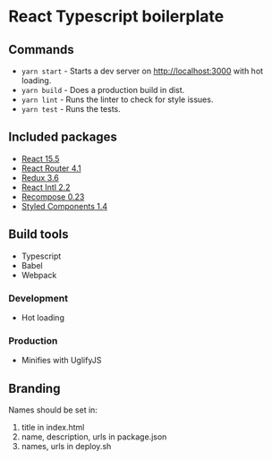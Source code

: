 # React Typescript boilerplate

## Commands
- `yarn start` - Starts a dev server on <http://localhost:3000> with hot loading.
- `yarn build` - Does a production build in dist.
- `yarn lint` - Runs the linter to check for style issues.
- `yarn test` - Runs the tests.

## Included packages
- [React 15.5](https://github.com/facebook/react)
- [React Router 4.1](https://github.com/ReactTraining/react-router)
- [Redux 3.6](https://github.com/reactjs/redux)
- [React Intl 2.2](https://github.com/yahoo/react-intl)
- [Recompose 0.23](https://github.com/acdlite/recompose)
- [Styled Components 1.4](https://github.com/styled-components/styled-components)

## Build tools
- Typescript
- Babel
- Webpack

### Development
- Hot loading

### Production
- Minifies with UglifyJS

## Branding
Names should be set in:

1. title in index.html
1. name, description, urls in package.json
1. names, urls in deploy.sh
